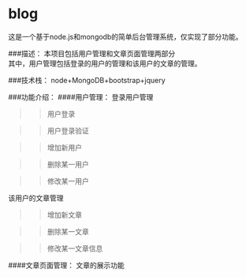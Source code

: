 # blog
这是一个基于node.js和mongodb的简单后台管理系统，仅实现了部分功能。

###描述：
本项目包括用户管理和文章页面管理两部分<br>
其中，用户管理包括登录的用户的管理和该用户的文章的管理。

###技术栈：
node+MongoDB+bootstrap+jquery

###功能介绍：
####用户管理：
登录用户管理
>>用户登录

>>用户登录验证

>>增加新用户

>>删除某一用户

>>修改某一用户

该用户的文章管理
>>增加新文章

>>删除某一文章

>>修改某一文章信息

####文章页面管理：
文章的展示功能
